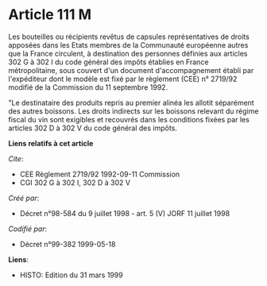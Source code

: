 # Article 111 M

Les bouteilles ou récipients revêtus de capsules représentatives de droits apposées dans les Etats membres de la Communauté
européenne autres que la France circulent, à destination des personnes définies aux articles 302 G à 302 I du code général
des impôts établies en France métropolitaine, sous couvert d'un document d'accompagnement établi par l'expéditeur dont le
modèle est fixé par le règlement (CEE) n° 2719/92 modifié de la Commission du 11 septembre 1992.

"Le destinataire des produits repris au premier alinéa les allotit séparément des autres boissons. Les droits indirects sur
les boissons relevant du régime fiscal du vin sont exigibles et recouvrés dans les conditions fixées par les articles 302 D à
302 V du code général des impôts.

**Liens relatifs à cet article**

_Cite_:

  - CEE Règlement 2719/92 1992-09-11 Commission
  - CGI 302 G à 302 I, 302 D à 302 V

_Créé par_:

  - Décret n°98-584 du 9 juillet 1998 - art. 5 (V) JORF 11 juillet 1998

_Codifié par_:

  - Décret n°99-382 1999-05-18

**Liens**:

  - HISTO: Edition du 31 mars 1999
